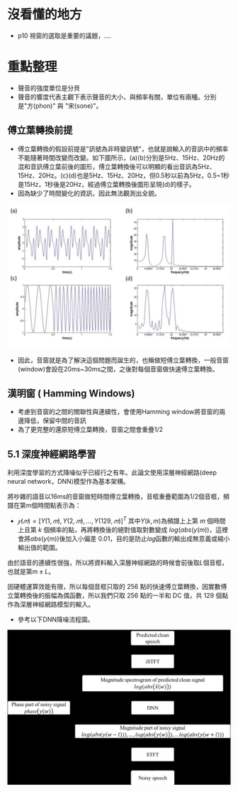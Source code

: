 # 沒看懂的地方
* p10 視窗的選取是重要的議題，....
# 重點整理
* 聲音的強度單位是分貝
* 聲音的響度代表主觀下表示聲音的大小，與頻率有關，單位有兩種。分別是"方(phon)" 與 "宋(sone)"。

## 傅立葉轉換前提
* 傅立葉轉換的假設前提是"訊號為非時變訊號"，也就是說輸入的音訊中的頻率不能隨著時間改變而改變。如下圖所示，(a)(b)分別是5Hz、15Hz、20Hz的混和音訊傅立葉前後的圖形，傅立葉轉換後可以明顯的看出音訊為5Hz、15Hz、20Hz。(c)(d)也是5Hz、15Hz、20Hz，但0.5秒以前為5Hz，0.5~1秒是15Hz，1秒後是20Hz，經過傅立葉轉換後圖形呈現(d)的樣子。
* 因為缺少了時間變化的資訊，因此無法觀測出全貌。
<p align='center'>
<img src='media\FT.png'>
</p>

* 因此，音窗就是為了解決這個問題而誕生的，也稱做短傅立葉轉換，一般音窗(window)會設在20ms~30ms之間，之後對每個音窗做快速傅立葉轉換。

## 漢明窗 ( Hamming Windows)
* 考慮到音窗的之間的關聯性與連續性，會使用Hamming window將音窗的兩邊降低，保留中間的音訊
* 為了更完整的還原短傅立葉轉換，音窗之間會重疊1/2

## 5.1 深度神經網路學習
利用深度學習的方式降噪似乎已經行之有年。此論文使用深層神經網路(deep neural network，DNN)模型作為基本架構。

將吵雜的語音以16ms的音窗做短時間傅立葉轉換，音框重疊範圍為1/2個音框，頻譜在第m個時間點表示為：
* $𝑦(𝑚)=[Y(1,𝑚),Y(2, 𝑚),…,Y(129,𝑚)]^T$
其中$Y(k,m)$為頻譜上上第 $m$ 個時間上且第 $k$ 個頻率的點，再將轉換後的絕對值取對數變成 $log(abs(y(m))$，這裡會將$abs(y(m))$後加入小偏差 0.01，目的是防止𝑙𝑜𝑔函數的輸出成無意義或縮小輸出值的範圍。

由於語音的連續性很強，所以將資料輸入深層神經網路的時候會前後取$L$個音框，也就是第$m\pm L$。

因硬體運算效能有限，所以每個音框只取的 256 點的快速傅立葉轉換，因實數傅立葉轉換後的振幅為偶函數，所以我們只取 256 點的一半和 DC 值，共 129 個點作為深層神經網路模型的輸入。

* 參考以下DNN降噪流程圖。
<p align='center'>
<img src='media\DNN流程圖.png'>
</p>